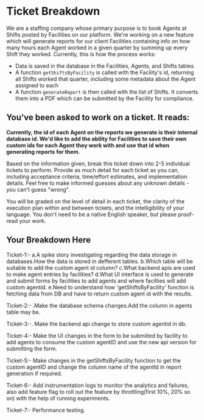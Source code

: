 # Ticket Breakdown
We are a staffing company whose primary purpose is to book Agents at Shifts posted by Facilities on our platform. We're working on a new feature which will generate reports for our client Facilities containing info on how many hours each Agent worked in a given quarter by summing up every Shift they worked. Currently, this is how the process works:

- Data is saved in the database in the Facilities, Agents, and Shifts tables
- A function `getShiftsByFacility` is called with the Facility's id, returning all Shifts worked that quarter, including some metadata about the Agent assigned to each
- A function `generateReport` is then called with the list of Shifts. It converts them into a PDF which can be submitted by the Facility for compliance.

## You've been asked to work on a ticket. It reads:

**Currently, the id of each Agent on the reports we generate is their internal database id. We'd like to add the ability for Facilities to save their own custom ids for each Agent they work with and use that id when generating reports for them.**


Based on the information given, break this ticket down into 2-5 individual tickets to perform. Provide as much detail for each ticket as you can, including acceptance criteria, time/effort estimates, and implementation details. Feel free to make informed guesses about any unknown details - you can't guess "wrong".


You will be graded on the level of detail in each ticket, the clarity of the execution plan within and between tickets, and the intelligibility of your language. You don't need to be a native English speaker, but please proof-read your work.

## Your Breakdown Here



Ticket-1:- a.A spike story investigating regarding the data storage in databases.How the data is stored in defferent tables.
           b.Which table will be suitable to add the custom agent id column?
           c.What backend apis are used to make agent entries by facilities?
           d.What UI interface is used to generate and submit forms by facilities to add agents and where facilties will add custom agentid.
           e.Need to understand how 'getShiftsByFacility' function is fetching data from DB and have to return custom agent id with the results.

Ticket-2:- .Make the database schema changes.Add the column in agents table may be.


Ticket-3:-. Make the backend api change to store custom agentid in db.


Ticket-4:-  Make the UI changes in the form to be submiited by facility to add agents to consume the custom agentID and use the new api version for submitting the form.


Ticket-5:- Make changes in the getShiftsByFacility function to get the custom agentID and change the column  name of the agentId in report generation if required.


Ticket-6:- Add instrumentation logs to monitor the analytics and failures, also add feature flag to roll out the feature by throttling(first 10%, 20% so on) with the help of running experiments.


Ticket-7:- Performance testing.
